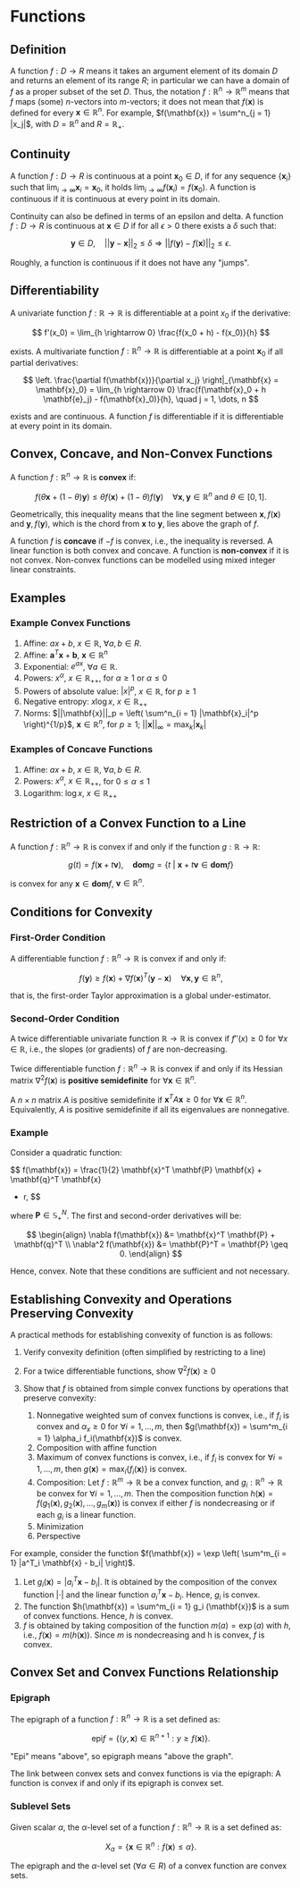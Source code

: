 # Functions

## Definition

A function $f: D \rightarrow R$ means it takes an argument element of its
domain $D$ and returns an element of its range $R$; in particular we can
have a domain of $f$ as a proper subset of the set $D$. Thus, the notation
$f: \mathbb{R}^n \rightarrow \mathbb{R}^m$ means that $f$ maps (some) 
$n$-vectors into $m$-vectors; it does not mean that $f(\mathbf{x})$ is defined for
every $\mathbf{x} \in \mathbb{R}^n$. For example, 
$f(\mathbf{x}) = \sum^n_{j = 1} |x_j|$, with $D = \mathbb{R}^n$ and $R = \mathbb{R}_{+}$.

## Continuity

A function $f: D \rightarrow R$ is continuous at a point
$\mathbf{x}_0 \in D$, if for any sequence $\left\{ \mathbf{x}_i \right\}$
such that $\lim_{i \rightarrow \infty} \mathbf{x}_i = \mathbf{x}_0$, it holds
$\lim_{i \rightarrow \infty} f(\mathbf{x}_i) = f(\mathbf{x}_0)$. A function is
continuous if it is continuous at every point in its domain.

Continuity can also be defined in terms of an epsilon and delta. A function
$f: D \rightarrow R$ is continuous at $\mathbf{x} \in D$ if for all
$\epsilon > 0$ there exists a $\delta$ such that:

$$
\mathbf{y} \in D, \quad ||\mathbf{y} - \mathbf{x}||_2 \leq \delta \Rightarrow
||f(\mathbf{y}) - f(\mathbf{x})||_2 \leq \epsilon.
$$

Roughly, a function is continuous if it does not have any "jumps".

## Differentiability

A univariate function $f: \mathbb{R} \rightarrow \mathbb{R}$ is 
differentiable at a point $x_0$ if the derivative:

$$
f'(x_0) = \lim_{h \rightarrow 0} \frac{f(x_0 + h) - f(x_0)}{h}
$$

exists. A multivariate function $f: \mathbb{R}^n \rightarrow \mathbb{R}$ is
differentiable at a point $\mathbf{x}_0$ if all partial derivatives:

$$
\left. \frac{\partial f(\mathbf{x})}{\partial x_j} \right|_{\mathbf{x} = \mathbf{x}_0}
= \lim_{h \rightarrow 0} \frac{f(\mathbf{x}_0 + h \mathbf{e}_j) - f(\mathbf{x}_0)}{h}, \quad j = 1, \dots, n
$$

exists and are continuous. A function $f$ is differentiable if it is differentiable at every point in its domain.

## Convex, Concave, and Non-Convex Functions

A function $f: \mathbb{R}^n \rightarrow \mathbb{R}$ is **convex** if:

$$
f(\theta \mathbf{x} + (1 - \theta)\mathbf{y}) \leq
\theta f(\mathbf{x}) + (1 - \theta)f(\mathbf{y}) \quad
\forall \mathbf{x}, \mathbf{y} \in \mathbb{R}^n \ \text{and} \ \theta \in \left[0, 1 \right].
$$

Geometrically, this inequality means that the line segment between 
$\mathbf{x}, f(\mathbf{x})$ and $\mathbf{y}, f(\mathbf{y})$, which is the chord from $\mathbf{x}$ to $\mathbf{y}$,
lies above the graph of $f$.

A function $f$ is **concave** if $-f$ is convex, i.e., the inequality is reversed.
A linear function is both convex and concave. A function is **non-convex** if it is not convex. Non-convex functions can be modelled using mixed integer linear constraints.

## Examples

### Example Convex Functions

1. Affine: $ax + b$, $x \in \mathbb{R}$, $\forall a, b \in R$.
2. Affine: $\mathbf{a}^T \mathbf{x} + \mathbf{b}$, $\mathbf{x} \in \mathbb{R}^n$
2. Exponential: $e^{ax}$, $\forall a \in \mathbb{R}$.
3. Powers: $x^\alpha$, $x \in \mathbb{R}_{++}$, for $\alpha \geq 1$ or $\alpha \leq 0$
4. Powers of absolute value: $|x|^p$, $x \in \mathbb{R}$, for $p \geq 1$
5. Negative entropy: $x\log x$, $x \in \mathbb{R}_{++}$
6. Norms: $||\mathbf{x}||_p = \left( \sum^n_{i = 1} |\mathbf{x}_i|^p \right)^{1/p}$, $\mathbf{x} \in \mathbb{R}^n$, for $p \geq 1$; $||\mathbf{x}||_\infty = \max_k |\mathbf{x}_k|$

### Examples of Concave Functions

1. Affine: $ax + b$, $x \in \mathbb{R}$, $\forall a, b \in R$.
2. Powers: $x^\alpha$, $x \in \mathbb{R}_{++}$, for $0 \leq \alpha \leq 1$
3. Logarithm: $\log x$, $x \in \mathbb{R}_{++}$

## Restriction of a Convex Function to a Line

A function $f: \mathbb{R}^n \rightarrow \mathbb{R}$ is convex if and only if the function $g: \mathbb{R} \rightarrow \mathbb{R}$:

$$
g(t) = f(\mathbf{x} + t \mathbf{v}), \quad \textbf{dom}g = \left\{ t \ | \ \mathbf{x} + t \mathbf{v} \in \textbf{dom}f \right\}
$$

is convex for any $\mathbf{x} \in \textbf{dom}f$, $\mathbf{v} \in \mathbb{R}^n$.

## Conditions for Convexity

### First-Order Condition

A differentiable function $f: \mathbb{R}^n \rightarrow \mathbb{R}$ is convex if and only if:

$$
f(\mathbf{y}) \geq f(\mathbf{x}) + \nabla f(\mathbf{x})^T (\mathbf{y} - \mathbf{x}) \quad
\forall \mathbf{x}, \mathbf{y} \in \mathbb{R}^n,
$$

that is, the first-order Taylor approximation is a global under-estimator.

### Second-Order Condition

A twice differentiable univariate function $\mathbb{R} \rightarrow \mathbb{R}$ is 
convex if $f''(x) \geq 0$ for $\forall x \in \mathbb{R}$, i.e., the slopes (or gradients)
of $f$ are non-decreasing.

Twice differentiable function $f: \mathbb{R}^n \rightarrow \mathbb{R}$ is convex
if and only if its Hessian matrix $\nabla^2 f(\mathbf{x})$ is 
**positive semidefinite** for $\forall \mathbf{x} \in \mathbb{R}^n$. 

A $n \times n$ matrix $A$ is positive semidefinite if $\mathbf{x}^T A \mathbf{x} \geq 0$
for $\forall \mathbf{x} \in \mathbb{R}^n$. Equivalently, $A$ is positive semidefinite if all
its eigenvalues are nonnegative.

### Example

Consider a quadratic function:

$$
f(\mathbf{x}) = \frac{1}{2} \mathbf{x}^T \mathbf{P} \mathbf{x} + \mathbf{q}^T \mathbf{x}
+ r,
$$

where $\mathbf{P} \in \mathbb{S}^N_{+}$. The first and second-order derivatives will be:

$$
\begin{align}
\nabla f(\mathbf{x}) &= \mathbf{x}^T \mathbf{P} + \mathbf{q}^T \\
\nabla^2 f(\mathbf{x}) &= \mathbf{P}^T = \mathbf{P} \geq 0.
\end{align}
$$

Hence, convex. Note that these conditions are sufficient and not necessary.

## Establishing Convexity and Operations Preserving Convexity

A practical methods for establishing convexity of function is as follows:

1. Verify convexity definition (often simplified by restricting to a line)
2. For a twice differentiable functions, show $\nabla^2 f(\mathbf{x}) \geq 0$
3. Show that $f$ is obtained from simple convex functions by operations that preserve convexity:

    1. Nonnegative weighted sum of convex functions is convex, i.e., if $f_i$ is convex and $\alpha_x \geq 0$ for $\forall i = 1, \dots, m$, 
            then $g(\mathbf{x}) = \sum^m_{i = 1} \alpha_i f_i(\mathbf{x})$ is convex.
    2. Composition with affine function
    3. Maximum of convex functions is convex, i.e., if $f_i$ is convex for $\forall i = 1, \dots, m$, then $g(\mathbf{x}) = \text{max}_i \left\{ f_i(\mathbf{x}) \right\}$
            is convex.
    4. Composition: Let $f: \mathbb{R}^m \rightarrow \mathbb{R}$ be a convex function, and $g_i: \mathbb{R}^n \rightarrow \mathbb{R}$ be
            convex for $\forall i = 1, \dots, m$. Then the composition function 
            $h(\mathbf{x}) = f(g_1(\mathbf{x}), g_2(\mathbf{x}), \dots, g_m(\mathbf{x}))$ is convex if either $f$ is nondecreasing or 
            if each $g_i$ is a linear function.
    5. Minimization
    6. Perspective

For example, consider the function $f(\mathbf{x}) = \exp \left( \sum^m_{i = 1} |a^T_i \mathbf{x} - b_i| \right)$.

1. Let $g_i(\mathbf{x}) = |a^T_i \mathbf{x} - b_i|$. It is obtained by the composition of the convex function $|\cdot|$ and the linear function $a^T_i \mathbf{x} - b_i$. 
        Hence, $g_i$ is convex.
2. The function $h(\mathbf{x}) = \sum^m_{i = 1} g_i (\mathbf{x})$ is a sum of convex functions. Hence, $h$ is convex. 
3. $f$ is obtained by taking composition of the function $m(a) = \exp(a)$ with $h$, i.e., $f(\mathbf{x}) = m(h(\mathbf{x}))$. Since $m$ is nondecreasing 
        and h is convex, $f$ is convex.

## Convex Set and Convex Functions Relationship

### Epigraph

The epigraph of a function $f: \mathbb{R}^n \rightarrow \mathbb{R}$ is a set defined as:

$$
\text{epi} f = \left\{ (y, \mathbf{x}) \in \mathbb{R}^{n + 1} : y \geq f(\mathbf{x}) \right\}.
$$

"Epi" means "above", so epigraph means "above the graph". 

The link between convex sets and convex functions is via the epigraph: A
function is convex if and only if its epigraph is convex set.

### Sublevel Sets 

Given scalar $\alpha$, the $\alpha$-level set of a function $f: \mathbb{R}^n \rightarrow \mathbb{R}$ is a set defined as:

$$
X_\alpha = \left\{ \mathbf{x} \in \mathbb{R}^n : f(\mathbf{x}) \leq \alpha \right\}.
$$

The epigraph and the $\alpha$-level set ($\forall \alpha \in R$) of a convex function are convex sets.

